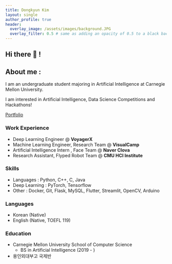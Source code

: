 ```yaml
---
title: Dongkyun Kim
layout: single
author_profile: true
header:
  overlay_image: /assets/images/background.JPG
  overlay_filter: 0.5 # same as adding an opacity of 0.5 to a black background
---
```


## Hi there 👋 !

## About me :

I am an undergraduate student majoring in Artificial Intelligence at Carnegie Mellon University.

I am interested in Artificial Intelligence, Data Science Competitions and Hackathons!

[Portfolio](https://www.notion.so/78a3f6459e754b2fb96e818d9fc5dc62)

### Work Experience

- Deep Learning Engineer @ **VoyagerX** 
- Machine Learning Engineer, Research Team @ **VisualCamp** 
- Artificial Intelligence Intern , Face Team @ **Naver Clova**
- Research Assistant, Flyped Robot Team @ **CMU HCI Institute**

### Skills

- Languages : Python, C++, C, Java
- Deep Learning : PyTorch, Tensorflow
- Other : Docker, Git, Flask, MySQL, Flutter, Streamlit, OpenCV, Arduino
  
### Languages

- Korean (Native)
- English (Native, TOEFL 119)

### Education

- Carnegie Mellon University School of Computer Science
  - BS in Artificial Intelligence (2019 - ) 
- 용인외대부고 국제반